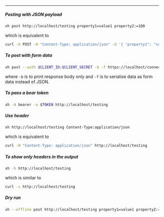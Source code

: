 
____

##### Posting with JSON payload

```sh
xh post http://localhost/testing property1=value1 property2:=100
```

which is equivalent to

```sh
curl -X POST -H "Content-Type: application/json" -d '{ "property1": "value1", "property2":100 }' http://localhost/testing
```

##### To post with form data

```sh
xh post --auth $CLIENT_ID:$CLIENT_SECRET -b -f https://localhost/connect/token grant_type=client_credentials scope=api
```

where `-b` is to print response body only and `-f` is to serialise data as form
data instead of JSON.

##### To pass a bear token

```sh
xh -A bearer -a $TOKEN http://localhost/testing
```

##### Use header

```sh
xh http://localhost/testing Content-Type:application/json
```

which is equivalent to

```sh
curl -H "Content-Type: application/json" http://localhost/testing
```

##### To show only headers in the output

```sh
xh -h http://localhost/testing
```

which is similar to

```sh
curl -i http://localhost/testing
```

##### Dry run

```sh
xh --offline post http://localhost/testing property1=value1 property2:=100
```
